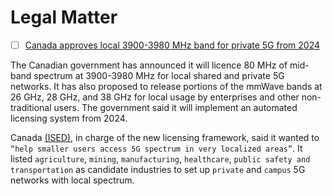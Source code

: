 # Legal Matter


- [ ] [Canada approves local 3900-3980 MHz band for private 5G from 2024](https://www.rcrwireless.com/20230526/private-5g/canada-approves-local-3900-3980-mhz-band-for-private-5g-from-2024)
 
 The Canadian government has announced it will licence 80 MHz of mid-band spectrum at 3900-3980 MHz for local shared and private 5G networks. It has also proposed to release portions of the mmWave bands at 26 GHz, 28 GHz, and 38 GHz for local usage by enterprises and other non-traditional users. The government said it will implement an automated licensing system from 2024.




Canada [(ISED)](https://www.ic.gc.ca/), in charge of the new licensing framework, said it wanted to `“help smaller users access 5G spectrum in very localized areas”`. It listed `agriculture`, `mining`, `manufacturing`, `healthcare`, `public safety and transportation` as candidate industries to set up `private` and `campus` 5G networks with local spectrum. 
